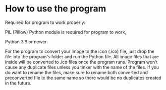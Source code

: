 # How to use the program

Required for program to work properly:

PIL (Pillow) Python module is required for program to work,

Python 3.6 or newer

For the program to convert your image to the icon (.ico) file, just drop the file into the program's folder and run the Python file.
All image files that are inside will be converted to .ico files once the program runs.
Program won't cause any duplicate files unless you tinker with the name of the files. If you do want to rename the files, make sure to rename both converted and preconverted file to the same name so there would be no duplicates created in the future.
